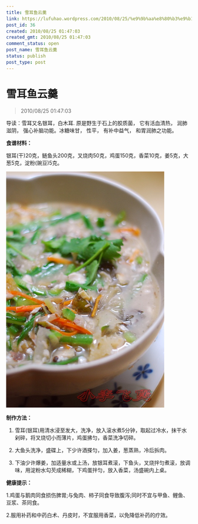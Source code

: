 ```yaml
---
title: 雪耳鱼云羹
link: https://lufuhao.wordpress.com/2010/08/25/%e9%9b%aa%e8%80%b3%e9%b1%bc%e4%ba%91%e7%be%b9/
post_id: 36
created: 2010/08/25 01:47:03
created_gmt: 2010/08/25 01:47:03
comment_status: open
post_name: 雪耳鱼云羹
status: publish
post_type: post
---
```


# 雪耳鱼云羹

> 2010/08/25 01:47:03

 

导读：雪耳又名银耳，白木耳. 原是野生于石上的胶质菌， 它有活血清热， 润肺滋阴， 强心补脑功能。冰糖味甘， 性平， 有补中益气， 和胃润肺之功能。

**食谱材料：**

银耳(干)20克，鲢鱼头200克，叉烧肉50克，鸡蛋150克，香菜10克，姜5克，大葱5克，淀粉(豌豆)5克。

![20100825-014703-0001](/assets/images/20100825-014703-0001.png)

**制作方法：**

1. 雪耳(银耳)用清水浸至发大，洗净，放入滚水煮5分钟，取起过冷水，抹干水剁碎，将叉烧切小而薄片，鸡蛋拂匀，香菜洗净切碎。

2. 大鱼头洗净，盛碟上，下少许酒搽匀，加入姜，葱蒸熟，冷后拆肉。

3. 下油少许爆姜，加适量水或上汤，放银耳煮滚，下鱼头，叉烧拌匀煮滚，放调味，用淀粉水勾芡成稀糊，下鸡蛋拌匀，放入香菜，汤盛碗内上桌。

**健康提示：**

1.鸡蛋与鹅肉同食损伤脾胃;与兔肉、柿子同食导致腹泻;同时不宜与甲鱼、鲤鱼、豆浆、茶同食。

2.服用补药和中药白术、丹皮时，不宜服用香菜，以免降低补药的疗效。
